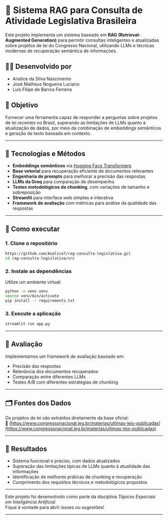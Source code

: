 # 📜 Sistema RAG para Consulta de Atividade Legislativa Brasileira

Este projeto implementa um sistema baseado em **RAG (Retrieval-Augmented Generation)** para permitir consultas inteligentes e atualizadas sobre projetos de lei do Congresso Nacional, utilizando LLMs e técnicas modernas de recuperação semântica de informações.

## 👨‍💻 Desenvolvido por
- Analice da Silva Nascimento  
- José Matheus Nogueira Luciano
- Luís Filipe de Barros Ferreira

## 🎯 Objetivo

Fornecer uma ferramenta capaz de responder a perguntas sobre projetos de lei recentes no Brasil, superando as limitações de LLMs quanto à atualização de dados, por meio da combinação de embeddings semânticos e geração de texto baseada em contexto.

---

## 🧠 Tecnologias e Métodos

- **Embeddings semânticos** via [Hugging Face Transformers](https://huggingface.co)
- **Base vetorial** para recuperação eficiente de documentos relevantes
- **Engenharia de prompts** para melhorar a precisão das respostas
- **LLMs da Groq** para comparação de desempenho
- **Testes metodológicos de chunking**, com variações de tamanho e sobreposição
- **Streamlit** para interface web simples e interativa
- **Framework de avaliação** com métricas para análise da qualidade das respostas

---

## 🚀 Como executar

### 1. Clone o repositório
```bash
https://github.com/Analice7/rag-consulta-legislativa.git
cd rag-consulta-legislativa/src
```

### 2. Instale as dependências
Utilize um ambiente virtual:
```bash
python -m venv venv
source venv/bin/activate
pip install -r requirements.txt
```

### 3. Execute a aplicação
```bash
streamlit run app.py
```

---

## 🧪 Avaliação

Implementamos um framework de avaliação baseado em:
- Precisão das respostas
- Relevância dos documentos recuperados
- Comparação entre diferentes LLMs
- Testes A/B com diferentes estratégias de chunking

---

## 🗂 Fontes dos Dados

Os projetos de lei são extraídos diretamente da base oficial:  
🔗 [https://www.congressonacional.leg.br/materias/ultimas-leis-publicadas](https://www.congressonacional.leg.br/materias/ultimas-leis-publicadas)

---

## 📌 Resultados

- Sistema funcional e preciso, com dados atualizados
- Superação das limitações típicas de LLMs quanto à atualidade das informações
- Identificação de melhores práticas de chunking e recuperação
- Cumprimento dos requisitos técnicos e metodológicos propostos

---

Este projeto foi desenvolvido como parte da disciplina *Tópicos Especiais em Inteligência Artificial*.  
Fique à vontade para abrir issues ou sugestões!

---
